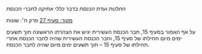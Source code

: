 *החלטת ועדת הכנסת בדבר כללי אתיקה לחברי הכנסת*

[מקור: סעיף 27](https://he.wikisource.org/wiki/%D7%9B%D7%9C%D7%9C%D7%99_%D7%90%D7%AA%D7%99%D7%A7%D7%94_%D7%9C%D7%97%D7%91%D7%A8%D7%99_%D7%94%D7%9B%D7%A0%D7%A1%D7%AA#%D7%A4%D7%A8%D7%A7_%D7%96#סעיף_27)
פרק ח׳: שונות

על אף האמור בסעיף 15, חבר הכנסת העשירית יגיש את הצהרתו הראשונה תוך תשעים ימים מיום תחילתו של סעיף 15, וחבר הכנסת העשירית שהיה לחבר הכנסת אחרי תחילתו של סעיף 15 – תוך תשעים ימים מיום שהיה לחבר הכנסת.